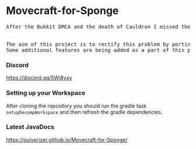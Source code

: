 # Movecraft-for-Sponge
<pre>
After the Bukkit DMCA and the death of Cauldron I missed the ability to fly airships around my modded worlds.


The aim of this project is to rectify this problem by porting Movecraft to the Sponge API.
Some additional features are being added as a part of this process.
</pre>

### Discord
https://discord.gg/5Wj8yxy

### Setting up your Workspace
After cloning the repository you should run the gradle task `setupDecompWorkspace` and then refresh the gradle dependencies.

### Latest JavaDocs
https://pulverizer.github.io/Movecraft-for-Sponge/
